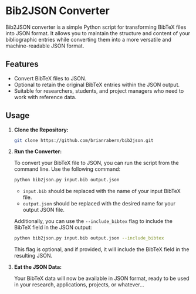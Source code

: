 # Bib2JSON Converter

Bib2JSON converter is a simple Python script for transforming BibTeX files into JSON format. It allows you to maintain the structure and content of your bibliographic entries while converting them into a more versatile and machine-readable JSON format.

## Features

- Convert BibTeX files to JSON.
- Optional to retain the original BibTeX entries within the JSON output.
- Suitable for researchers, students, and project managers who need to work with reference data.

## Usage

1. **Clone the Repository:**

   ```bash
   git clone https://github.com/brianrabern/bib2json.git
   ```

2. **Run the Converter:**

   To convert your BibTeX file to JSON, you can run the script from the command line. Use the following command:

   ```bash
   python bib2json.py input.bib output.json
   ```

   - `input.bib` should be replaced with the name of your input BibTeX file.
   - `output.json` should be replaced with the desired name for your output JSON file.

   Additionally, you can use the `--include_bibtex` flag to include the BibTeX field in the JSON output:

   ```bash
   python bib2json.py input.bib output.json --include_bibtex
   ```

   This flag is optional, and if provided, it will include the BibTeX field in the resulting JSON.

3. **Eat the JSON Data:**

   Your BibTeX data will now be available in JSON format, ready to be used in your research, applications, projects, or whatever...
